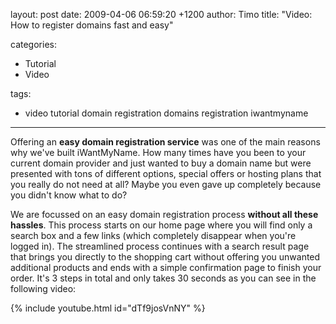 layout: post
date: 2009-04-06 06:59:20 +1200
author: Timo
title: "Video: How to register domains fast and easy"

categories:
  - Tutorial
  - Video

tags:
  - video tutorial domain registration domains registration iwantmyname

----

Offering an **easy domain registration service** was one of the main reasons why we've built iWantMyName. How many times have you been to your current domain provider and just wanted to buy a domain name but were presented with tons of different options, special offers or hosting plans that you really do not need at all? Maybe you even gave up completely because you didn't know what to do?

We are focussed on an easy domain registration process **without all these hassles**. This process starts on our home page where you will find only a search box and a few links (which completely disappear when you're logged in). The streamlined process continues with a search result page that brings you directly to the shopping cart without offering you unwanted additional products and ends with a simple confirmation page to finish your order. It's 3 steps in total and only takes 30 seconds as you can see in the following video:

{% include youtube.html id="dTf9josVnNY" %}
